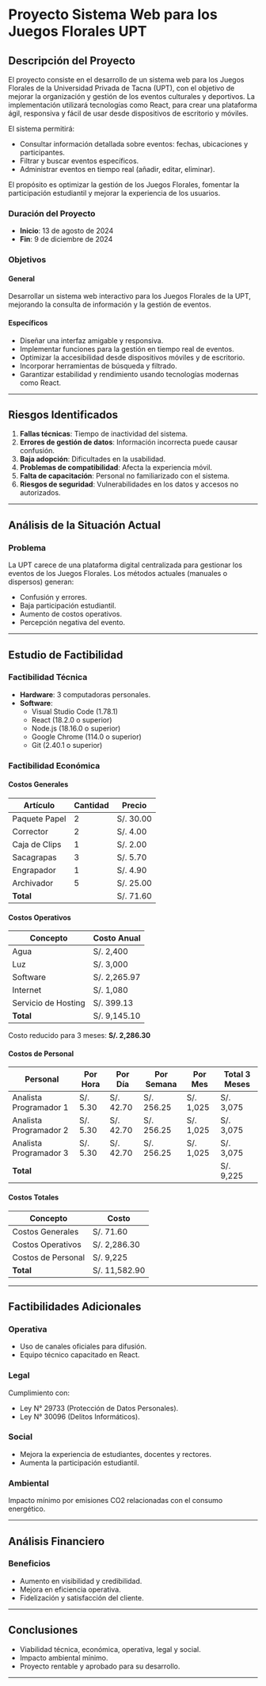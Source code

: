 # Proyecto Sistema Web para los Juegos Florales UPT

## Descripción del Proyecto

El proyecto consiste en el desarrollo de un sistema web para los Juegos Florales de la Universidad Privada de Tacna (UPT), con el objetivo de mejorar la organización y gestión de los eventos culturales y deportivos. La implementación utilizará tecnologías como React, para crear una plataforma ágil, responsiva y fácil de usar desde dispositivos de escritorio y móviles.

El sistema permitirá:
- Consultar información detallada sobre eventos: fechas, ubicaciones y participantes.
- Filtrar y buscar eventos específicos.
- Administrar eventos en tiempo real (añadir, editar, eliminar).

El propósito es optimizar la gestión de los Juegos Florales, fomentar la participación estudiantil y mejorar la experiencia de los usuarios.

### Duración del Proyecto

- **Inicio**: 13 de agosto de 2024  
- **Fin**: 9 de diciembre de 2024  

### Objetivos

#### General
Desarrollar un sistema web interactivo para los Juegos Florales de la UPT, mejorando la consulta de información y la gestión de eventos.

#### Específicos
- Diseñar una interfaz amigable y responsiva.
- Implementar funciones para la gestión en tiempo real de eventos.
- Optimizar la accesibilidad desde dispositivos móviles y de escritorio.
- Incorporar herramientas de búsqueda y filtrado.
- Garantizar estabilidad y rendimiento usando tecnologías modernas como React.

---

## Riesgos Identificados

1. **Fallas técnicas**: Tiempo de inactividad del sistema.
2. **Errores de gestión de datos**: Información incorrecta puede causar confusión.
3. **Baja adopción**: Dificultades en la usabilidad.
4. **Problemas de compatibilidad**: Afecta la experiencia móvil.
5. **Falta de capacitación**: Personal no familiarizado con el sistema.
6. **Riesgos de seguridad**: Vulnerabilidades en los datos y accesos no autorizados.

---

## Análisis de la Situación Actual

### Problema
La UPT carece de una plataforma digital centralizada para gestionar los eventos de los Juegos Florales. Los métodos actuales (manuales o dispersos) generan:
- Confusión y errores.
- Baja participación estudiantil.
- Aumento de costos operativos.
- Percepción negativa del evento.

---

## Estudio de Factibilidad

### Factibilidad Técnica
- **Hardware**: 3 computadoras personales.
- **Software**:
  - Visual Studio Code (1.78.1)
  - React (18.2.0 o superior)
  - Node.js (18.16.0 o superior)
  - Google Chrome (114.0 o superior)
  - Git (2.40.1 o superior)

### Factibilidad Económica

#### Costos Generales
| Artículo              | Cantidad | Precio   |
|-----------------------|----------|----------|
| Paquete Papel         | 2        | S/. 30.00 |
| Corrector             | 2        | S/. 4.00  |
| Caja de Clips         | 1        | S/. 2.00  |
| Sacagrapas            | 3        | S/. 5.70  |
| Engrapador            | 1        | S/. 4.90  |
| Archivador            | 5        | S/. 25.00 |
| **Total**             |          | S/. 71.60 |

#### Costos Operativos
| Concepto             | Costo Anual |
|----------------------|-------------|
| Agua                 | S/. 2,400   |
| Luz                  | S/. 3,000   |
| Software             | S/. 2,265.97|
| Internet             | S/. 1,080   |
| Servicio de Hosting  | S/. 399.13  |
| **Total**            | S/. 9,145.10|

Costo reducido para 3 meses: **S/. 2,286.30**

#### Costos de Personal
| Personal              | Por Hora | Por Día | Por Semana | Por Mes | Total 3 Meses |
|-----------------------|----------|---------|------------|---------|---------------|
| Analista Programador 1| S/. 5.30 | S/. 42.70 | S/. 256.25 | S/. 1,025 | S/. 3,075 |
| Analista Programador 2| S/. 5.30 | S/. 42.70 | S/. 256.25 | S/. 1,025 | S/. 3,075 |
| Analista Programador 3| S/. 5.30 | S/. 42.70 | S/. 256.25 | S/. 1,025 | S/. 3,075 |
| **Total**             |          |         |            |         | S/. 9,225 |

#### Costos Totales
| Concepto             | Costo      |
|----------------------|------------|
| Costos Generales     | S/. 71.60  |
| Costos Operativos    | S/. 2,286.30|
| Costos de Personal   | S/. 9,225  |
| **Total**            | S/. 11,582.90|

---

## Factibilidades Adicionales

### Operativa
- Uso de canales oficiales para difusión.
- Equipo técnico capacitado en React.

### Legal
Cumplimiento con:
- Ley N° 29733 (Protección de Datos Personales).
- Ley N° 30096 (Delitos Informáticos).

### Social
- Mejora la experiencia de estudiantes, docentes y rectores.
- Aumenta la participación estudiantil.

### Ambiental
Impacto mínimo por emisiones CO2 relacionadas con el consumo energético.

---

## Análisis Financiero

### Beneficios
- Aumento en visibilidad y credibilidad.
- Mejora en eficiencia operativa.
- Fidelización y satisfacción del cliente.

---

## Conclusiones

- Viabilidad técnica, económica, operativa, legal y social.
- Impacto ambiental mínimo.
- Proyecto rentable y aprobado para su desarrollo.

---



